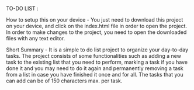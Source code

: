 TO-DO LIST :

How to setup this on your device -
You just need to download this project on your device, and click on the index.html file in order to open the project. In order to make changes to the project, you need to open the downloaded files with any text editor.

Short Summary -
It is a simple to do list project to organize your day-to-day tasks. The project consists of some functionalities such as adding a new task to the existing list that you need to perform, marking a task if you have done it and you may need to do it again and permanently removing a task from a list in case you have finished it once and for all. The tasks that you can add can be of 150 characters max. per task.